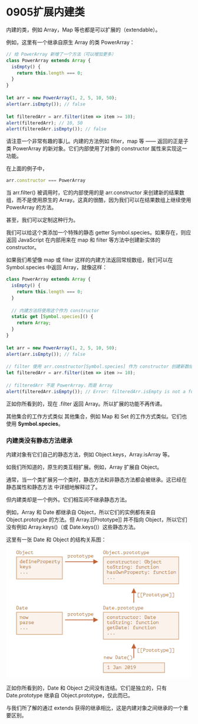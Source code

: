# 0905扩展内建类

内建的类，例如 Array，Map 等也都是可以扩展的（extendable）。

例如，这里有一个继承自原生 Array 的类 PowerArray：

```js
// 给 PowerArray 新增了一个方法（可以增加更多）
class PowerArray extends Array {
  isEmpty() {
    return this.length === 0;
  }
}

let arr = new PowerArray(1, 2, 5, 10, 50);
alert(arr.isEmpty()); // false

let filteredArr = arr.filter(item => item >= 10);
alert(filteredArr); // 10, 50
alert(filteredArr.isEmpty()); // false
```

请注意一个非常有趣的事儿。内建的方法例如 filter，map 等 —— 返回的正是子类 PowerArray 的新对象。它们内部使用了对象的 constructor 属性来实现这一功能。

在上面的例子中，
```js
arr.constructor === PowerArray
```

当 arr.filter() 被调用时，它的内部使用的是 arr.constructor 来创建新的结果数组，而不是使用原生的 Array。这真的很酷，因为我们可以在结果数组上继续使用 PowerArray 的方法。

甚至，我们可以定制这种行为。

我们可以给这个类添加一个特殊的静态 getter Symbol.species。如果存在，则应返回 JavaScript 在内部用来在 map 和 filter 等方法中创建新实体的 constructor。

如果我们希望像 map 或 filter 这样的内建方法返回常规数组，我们可以在 Symbol.species 中返回 Array，就像这样：
```js
class PowerArray extends Array {
  isEmpty() {
    return this.length === 0;
  }

  // 内建方法将使用这个作为 constructor
  static get [Symbol.species]() {
    return Array;
  }
}

let arr = new PowerArray(1, 2, 5, 10, 50);
alert(arr.isEmpty()); // false

// filter 使用 arr.constructor[Symbol.species] 作为 constructor 创建新数组
let filteredArr = arr.filter(item => item >= 10);

// filteredArr 不是 PowerArray，而是 Array
alert(filteredArr.isEmpty()); // Error: filteredArr.isEmpty is not a function
```

正如你所看到的，现在 .filter 返回 Array。所以扩展的功能不再传递。

其他集合的工作方式类似
其他集合，例如 Map 和 Set 的工作方式类似。它们也使用 **Symbol.species**。

### 内建类没有静态方法继承
内建对象有它们自己的静态方法，例如 Object.keys，Array.isArray 等。

如我们所知道的，原生的类互相扩展。例如，Array 扩展自 Object。

通常，当一个类扩展另一个类时，静态方法和非静态方法都会被继承。这已经在 静态属性和静态方法 中详细地解释过了。

但内建类却是一个例外。它们相互间不继承静态方法。

例如，Array 和 Date 都继承自 Object，所以它们的实例都有来自 Object.prototype 的方法。但 Array.[[Prototype]] 并不指向 Object，所以它们没有例如 Array.keys()（或 Date.keys()）这些静态方法。

这里有一张 Date 和 Object 的结构关系图：
![](2022-08-28-16-00-04.png)

正如你所看到的，Date 和 Object 之间没有连结。它们是独立的，只有 Date.prototype 继承自 Object.prototype，仅此而已。

与我们所了解的通过 extends 获得的继承相比，这是内建对象之间继承的一个重要区别。
